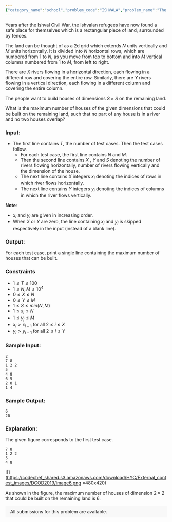 ```yaml
---
{"category_name":"school","problem_code":"ISHVALA","problem_name":"The Promised Land","problemComponents":{"constraints":"","constraintsState":false,"subtasks":"","subtasksState":false,"inputFormat":"","inputFormatState":false,"outputFormat":"","outputFormatState":false,"sampleTestCases":{}},"video_editorial_url":"","languages_supported":{"0":"CPP14","1":"C","2":"JAVA","3":"PYTH 3.6","4":"PYTH","5":"PYP3","6":"CS2","7":"ADA","8":"PYPY","9":"TEXT","10":"PAS fpc","11":"NODEJS","12":"RUBY","13":"PHP","14":"GO","15":"HASK","16":"TCL","17":"PERL","18":"SCALA","19":"LUA","20":"kotlin","21":"BASH","22":"JS","23":"LISP sbcl","24":"rust","25":"PAS gpc","26":"BF","27":"CLOJ","28":"R","29":"D","30":"CAML","31":"FORT","32":"ASM","33":"swift","34":"FS","35":"WSPC","36":"LISP clisp","37":"SQL","38":"SCM guile","39":"PERL6","40":"ERL","41":"CLPS","42":"ICK","43":"NICE","44":"PRLG","45":"ICON","46":"COB","47":"SCM chicken","48":"PIKE","49":"SCM qobi","50":"ST","51":"NEM"},"max_timelimit":0.5,"source_sizelimit":50000,"problem_author":"sachin_yadav","problem_tester":null,"date_added":"19-10-2019","tags":{"0":"dcod2019","1":"math","2":"sachin_yadav","3":"simple"},"problem_difficulty_level":"Simple","best_tag":"","editorial_url":"https://discuss.codechef.com/problems/ISHVALA","time":{"view_start_date":1572633000,"submit_start_date":1572633000,"visible_start_date":1572633000,"end_date":1735669800},"is_direct_submittable":false,"problemDiscussURL":"https://discuss.codechef.com/search?q=ISHVALA","is_proctored":false,"visitedContests":{},"layout":"problem"}
---
```

Years after the Ishval Civil War, the Ishvalan refugees have now found a safe place for themselves which is a rectangular piece of land, surrounded by fences.

The land can be thought of as a 2d grid which extends $N$ units vertically and $M$ units horizontally. It is divided into $N$ horizontal rows, which are numbered from $1$ to $N$, as you move from top to bottom and into $M$ vertical columns numbered from $1$ to $M$, from left to right.

There are $X$ rivers flowing in a horizontal direction, each flowing in a different row and covering the entire row. Similarly, there are $Y$ rivers flowing in a vertical direction, each flowing in a different column and covering the entire column.

The people want to build houses of dimensions $S \times S$ on the remaining land.
  
What is the maximum number of houses of the given dimensions that could be built on the remaining land, such that no part of any house is in a river and no two houses overlap?
     
### Input:
- The first line contains $T$, the number of test cases. Then the test cases follow. 
  - For each test case, the first line contains $N$ and $M$.
  - Then the second line contains $X$ , $Y$ and $S$ denoting the number of rivers flowing horizontally, number of rivers flowing vertically and the dimension of the house.
  - The next line contains $X$ integers $x_{i}$ denoting the indices of rows in which river flows horizontally.
  - The next line contains $Y$ integers $y_{i}$ denoting the indices of columns in which the river flows vertically.

**Note**: 
- $x_{i}$ and $y_{i}$ are given in increasing order.
- When $X$ or $Y$ are zero, the line containing $x_{i}$ and $y_{i}$ is skipped respectively in the input (instead of a blank line).

### Output:
For each test case, print a single line containing the maximum number of houses that can be built.

### Constraints 
- $1\leq T\leq 100$  
- $1 \leq N,M \leq 10^{4}$  
- $0 \leq X  \leq N$  
- $0 \leq Y \leq M$  
- $1 \leq S \leq min(N,M)$  
- $1 \leq x_{i} \leq N$  
- $1 \leq y_{j} \leq M$  
- $x_i > x_{i-1}$ for all $2 \leq i \leq X$
- $y_i > y_{i-1}$ for all $2 \leq i \leq Y$
### Sample Input:
```
2
7 8
1 2 2
5
4 8
6 5
2 0 1
1 4
```

### Sample Output:
```
6
20
```

### Explanation:
 
The given figure corresponds to the first test case.
```
7 8
1 2 2
5
4 8
```  
   
![](https://codechef_shared.s3.amazonaws.com/download/HYC/External_contest_images/DCOD2019/image6.png =480x420)

As shown in the figure, the maximum number of houses of dimension $2\times2$ that could be built on the remaining land is $6$.
<aside style='background: #f8f8f8;padding: 10px 15px;'><div>All submissions for this problem are available.</div></aside>